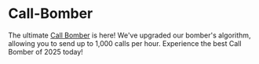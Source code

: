 # Call-Bomber
The ultimate [Call Bomber](https://callbomber.cc/) is here! We've upgraded our bomber's algorithm, allowing you to send up to 1,000 calls per hour. Experience the best Call Bomber of 2025 today!







